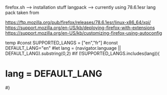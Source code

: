 firefox.sh --> installation stuff
langpack --> currently using 78.6.1esr lang pack taken from

https://ftp.mozilla.org/pub/firefox/releases/78.6.1esr/linux-x86_64/xpi/
https://support.mozilla.org/en-US/kb/deploying-firefox-with-extensions
https://support.mozilla.org/en-US/kb/customizing-firefox-using-autoconfig



temp
#const SUPPORTED_LANGS = ["en","fr"]
#const DEFAULT_LANG="en"
#let lang = (navigator.language || DEFAULT_LANG).substring(0,2)
#if (!SUPPORTED_LANGS.includes(lang)){
#    lang = DEFAULT_LANG
#}
